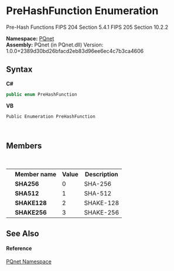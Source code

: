 # PreHashFunction Enumeration
 

Pre-Hash Functions FIPS 204 Section 5.4.1 FIPS 205 Section 10.2.2

**Namespace:**&nbsp;<a href="fc4f881f-e121-9cf0-ed49-65bf6b5a005d">PQnet</a><br />**Assembly:**&nbsp;PQnet (in PQnet.dll) Version: 1.0.0+2389d30bd26bfacd2eb83d96ee6ec4c7b3ca4606

## Syntax

**C#**<br />
``` C#
public enum PreHashFunction
```

**VB**<br />
``` VB
Public Enumeration PreHashFunction
```

<br />

## Members
&nbsp;<table><tr><th></th><th>Member name</th><th>Value</th><th>Description</th></tr><tr><td /><td target="F:PQnet.PreHashFunction.SHA256">**SHA256**</td><td>0</td><td>SHA-256</td></tr><tr><td /><td target="F:PQnet.PreHashFunction.SHA512">**SHA512**</td><td>1</td><td>SHA-512</td></tr><tr><td /><td target="F:PQnet.PreHashFunction.SHAKE128">**SHAKE128**</td><td>2</td><td>SHAKE-128</td></tr><tr><td /><td target="F:PQnet.PreHashFunction.SHAKE256">**SHAKE256**</td><td>3</td><td>SHAKE-256</td></tr></table>

## See Also


#### Reference
<a href="fc4f881f-e121-9cf0-ed49-65bf6b5a005d">PQnet Namespace</a><br />